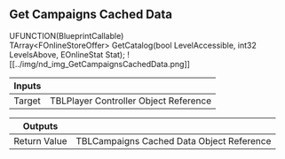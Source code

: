 ## Get Campaigns Cached Data
UFUNCTION(BlueprintCallable)<br />    TArray&lt;FOnlineStoreOffer&gt; GetCatalog(bool LevelAccessible, int32 LevelsAbove, EOnlineStat Stat);
![[../img/nd_img_GetCampaignsCachedData.png]]

|Inputs||
|--|--|
| Target | TBLPlayer Controller Object Reference |

|Outputs||
|--|--|
| Return Value | TBLCampaigns Cached Data Object Reference |
